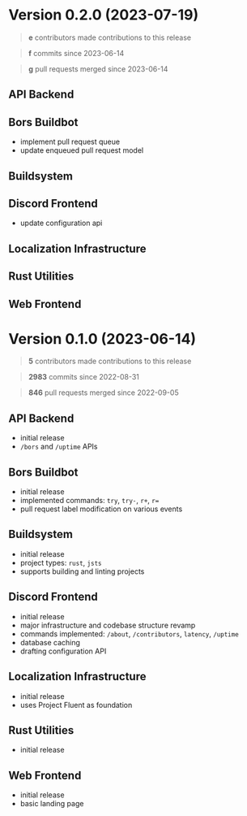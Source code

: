 # Version 0.2.0 (2023-07-19)

> **e** contributors made contributions to this release

> **f** commits since 2023-06-14

> **g** pull requests merged since 2023-06-14

## API Backend

## Bors Buildbot

- implement pull request queue
- update enqueued pull request model

## Buildsystem

## Discord Frontend

- update configuration api

## Localization Infrastructure

## Rust Utilities

## Web Frontend

# Version 0.1.0 (2023-06-14)

> **5** contributors made contributions to this release

> **2983** commits since 2022-08-31

> **846** pull requests merged since 2022-09-05

## API Backend

- initial release
- `/bors` and `/uptime` APIs

## Bors Buildbot

- initial release
- implemented commands: `try`, `try-`, `r+`, `r=`
- pull request label modification on various events

## Buildsystem

- initial release
- project types: `rust`, `jsts`
- supports building and linting projects

## Discord Frontend

- initial release
- major infrastructure and codebase structure revamp
- commands implemented: `/about`, `/contributors`, `latency`, `/uptime`
- database caching
- drafting configuration API

## Localization Infrastructure

- initial release
- uses Project Fluent as foundation

## Rust Utilities

- initial release

## Web Frontend

- initial release
- basic landing page
